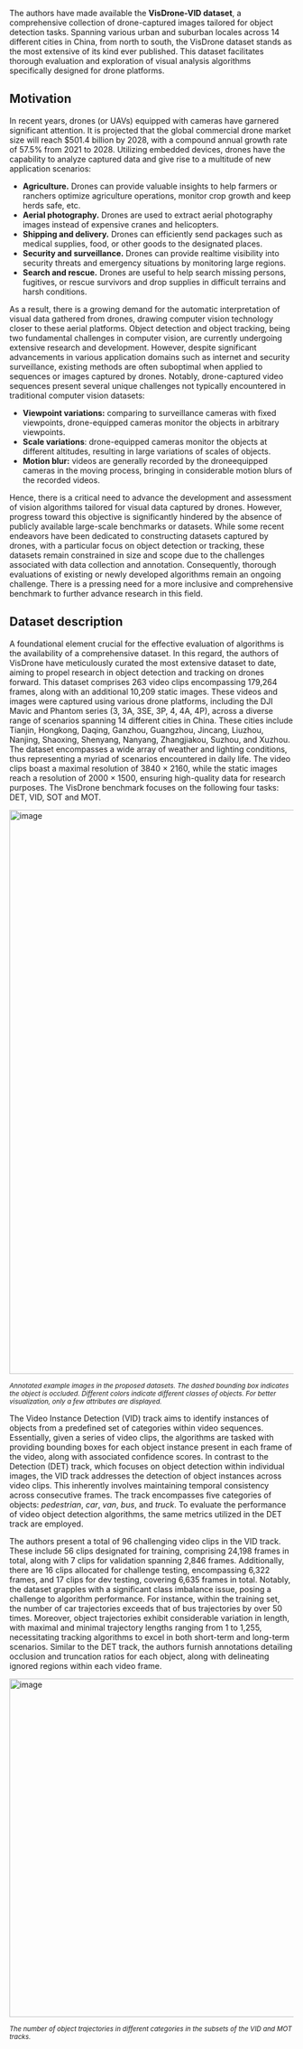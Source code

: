 The authors have made available the **VisDrone-VID dataset**, a comprehensive collection of drone-captured images tailored for object detection tasks. Spanning various urban and suburban locales across 14 different cities in China, from north to south, the VisDrone dataset stands as the most extensive of its kind ever published. This dataset facilitates thorough evaluation and exploration of visual analysis algorithms specifically designed for drone platforms.

## Motivation

In recent years, drones (or UAVs) equipped with cameras have garnered significant attention. It is projected that the global commercial drone market size will reach $501.4 billion by 2028, with a compound annual growth rate of 57.5% from 2021 to 2028. Utilizing embedded devices, drones have the capability to analyze captured data and give rise to a multitude of new application scenarios:
* **Agriculture.** Drones can provide valuable insights to help farmers or ranchers optimize agriculture operations, monitor crop growth and keep herds safe, etc.
* **Aerial photography.** Drones are used to extract aerial photography images instead of expensive cranes and helicopters.
* **Shipping and delivery.** Drones can efficiently send packages such as medical supplies, food, or other goods to the designated places.
* **Security and surveillance.** Drones can provide realtime visibility into security threats and emergency situations by monitoring large regions. 
* **Search and rescue.** Drones are useful to help search missing persons, fugitives, or rescue survivors and drop supplies in difficult terrains and harsh conditions.

As a result, there is a growing demand for the automatic interpretation of visual data gathered from drones, drawing computer vision technology closer to these aerial platforms. Object detection and object tracking, being two fundamental challenges in computer vision, are currently undergoing extensive research and development. However, despite significant advancements in various application domains such as internet and security surveillance, existing methods are often suboptimal when applied to sequences or images captured by drones. Notably, drone-captured video sequences present several unique challenges not typically encountered in traditional computer vision datasets:
* **Viewpoint variations:** comparing to surveillance cameras with fixed viewpoints, drone-equipped cameras monitor the objects in arbitrary viewpoints.
* **Scale variations**: drone-equipped cameras monitor the objects at different altitudes, resulting in large variations of scales of objects.
* **Motion blur:** videos are generally recorded by the droneequipped cameras in the moving process, bringing in considerable motion blurs of the recorded videos.

Hence, there is a critical need to advance the development and assessment of vision algorithms tailored for visual data captured by drones. However, progress toward this objective is significantly hindered by the absence of publicly available large-scale benchmarks or datasets. While some recent endeavors have been dedicated to constructing datasets captured by drones, with a particular focus on object detection or tracking, these datasets remain constrained in size and scope due to the challenges associated with data collection and annotation. Consequently, thorough evaluations of existing or newly developed algorithms remain an ongoing challenge. There is a pressing need for a more inclusive and comprehensive benchmark to further advance research in this field.

## Dataset description

A foundational element crucial for the effective evaluation of algorithms is the availability of a comprehensive dataset. In this regard, the authors of VisDrone have meticulously curated the most extensive dataset to date, aiming to propel research in object detection and tracking on drones forward. This dataset comprises 263 video clips encompassing 179,264 frames, along with an additional 10,209 static images. These videos and images were captured using various drone platforms, including the DJI Mavic and Phantom series (3, 3A, 3SE, 3P, 4, 4A, 4P), across a diverse range of scenarios spanning 14 different cities in China. These cities include Tianjin, Hongkong, Daqing, Ganzhou, Guangzhou, Jincang, Liuzhou, Nanjing, Shaoxing, Shenyang, Nanyang, Zhangjiakou, Suzhou, and Xuzhou. The dataset encompasses a wide array of weather and lighting conditions, thus representing a myriad of scenarios encountered in daily life. The video clips boast a maximal resolution of 3840 × 2160, while the static images reach a resolution of 2000 × 1500, ensuring high-quality data for research purposes. The VisDrone benchmark focuses on the following four tasks: DET, VID, SOT and MOT.

<img src="https://github.com/dataset-ninja/vis-drone-det/assets/120389559/187d6fdc-a506-4541-b307-0e2145cef5a8" alt="image" width="1000">

<span style="font-size: smaller; font-style: italic;">Annotated example images in the proposed datasets. The dashed bounding box indicates the object is occluded. Different colors indicate different classes of objects. For better visualization, only a few attributes are displayed.</span>

The Video Instance Detection (VID) track aims to identify instances of objects from a predefined set of categories within video sequences. Essentially, given a series of video clips, the algorithms are tasked with providing bounding boxes for each object instance present in each frame of the video, along with associated confidence scores. In contrast to the Detection (DET) track, which focuses on object detection within individual images, the VID track addresses the detection of object instances across video clips. This inherently involves maintaining temporal consistency across consecutive frames. The track encompasses five categories of objects: *pedestrian*, *car*, *van*, *bus*, and *truck*. To evaluate the performance of video object detection algorithms, the same metrics utilized in the DET track are employed.

The authors present a total of 96 challenging video clips in the VID track. These include 56 clips designated for training, comprising 24,198 frames in total, along with 7 clips for validation spanning 2,846 frames. Additionally, there are 16 clips allocated for challenge testing, encompassing 6,322 frames, and 17 clips for dev testing, covering 6,635 frames in total. Notably, the dataset grapples with a significant class imbalance issue, posing a challenge to algorithm performance. For instance, within the training set, the number of car trajectories exceeds that of bus trajectories by over 50 times. Moreover, object trajectories exhibit considerable variation in length, with maximal and minimal trajectory lengths ranging from 1 to 1,255, necessitating tracking algorithms to excel in both short-term and long-term scenarios. Similar to the DET track, the authors furnish annotations detailing occlusion and truncation ratios for each object, along with delineating ignored regions within each video frame.

<img src="https://github.com/dataset-ninja/vis-drone-vid/assets/120389559/1144f0fa-05f7-4369-a6b2-e2c038118be1" alt="image" width="600">

<span style="font-size: smaller; font-style: italic;">The number of object trajectories in different categories in the subsets of the VID and MOT tracks.</span>


